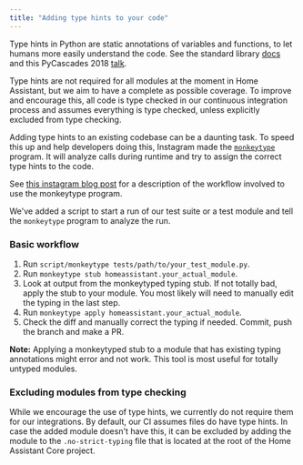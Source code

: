 ```yaml
---
title: "Adding type hints to your code"
---
```


Type hints in Python are static annotations of variables and functions, to let humans more easily understand the code. See the standard library [docs](https://docs.python.org/3/library/typing.html) and this PyCascades 2018 [talk](https://youtu.be/zKre4DKAB30).

Type hints are not required for all modules at the moment in Home Assistant, but we aim to have a complete as possible coverage.
To improve and encourage this, all code is type checked in our continuous integration process and assumes everything is type checked, unless explicitly excluded from type checking.

Adding type hints to an existing codebase can be a daunting task. To speed this up and help developers doing this, Instagram made the [`monkeytype`](https://pypi.org/project/MonkeyType/) program. It will analyze calls during runtime and try to assign the correct type hints to the code.

See [this instagram blog post](https://instagram-engineering.com/let-your-code-type-hint-itself-introducing-open-source-monkeytype-a855c7284881) for a description of the workflow involved to use the monkeytype program.

We've added a script to start a run of our test suite or a test module and tell the `monkeytype` program to analyze the run.

### Basic workflow

1. Run `script/monkeytype tests/path/to/your_test_module.py`.
2. Run `monkeytype stub homeassistant.your_actual_module`.
3. Look at output from the monkeytyped typing stub. If not totally bad, apply the stub to your module. You most likely will need to manually edit the typing in the last step.
4. Run `monkeytype apply homeassistant.your_actual_module`.
5. Check the diff and manually correct the typing if needed. Commit, push the branch and make a PR.

**Note:**
Applying a monkeytyped stub to a module that has existing typing annotations might error and not work. This tool is most useful for totally untyped modules.

### Excluding modules from type checking

While we encourage the use of type hints, we currently do not require them for our integrations.
By default, our CI assumes files do have type hints. In case the added module doesn't have this, it can be excluded by adding the module to the `.no-strict-typing` file
that is located at the root of the Home Assistant Core project.
